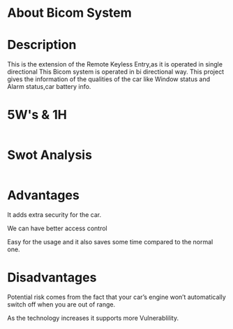 # About Bicom System 

# Description 

This is the extension of the Remote Keyless Entry,as it is operated in single directional This Bicom system is operated in bi directional way. This project gives the information of the qualities of the car like Window status and Alarm status,car battery info.

# 5W's & 1H

![]()

# Swot Analysis 

![]()

# Advantages 

It adds extra security for the car.

We can have better access control

Easy for the usage and it also saves some time compared to the normal one.


# Disadvantages

Potential risk comes from the fact that your car’s engine won’t automatically switch off when you are out of range.

As the technology increases it supports more Vulnerablility.
